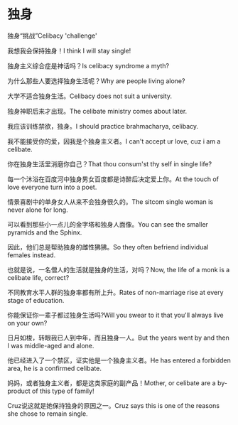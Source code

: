 # 独身

<p><span class="chinese">独身“挑战”</span><span class="english">Celibacy 'challenge'</span></p>

<p><span class="chinese">我想我会保持独身！</span><span class="english">I think I will stay single!</span></p>

<p><span class="chinese">独身主义综合症是神话吗？</span><span class="english">Is celibacy syndrome a myth?</span></p>

<p><span class="chinese">为什么那些人要选择独身生活呢？</span><span class="english">Why are people living alone?</span></p>

<p><span class="chinese">大学不适合独身生活。</span><span class="english">Celibacy does not suit a university.</span></p>

<p><span class="chinese">独身神职后来才出现。</span><span class="english">The celibate ministry comes about later.</span></p>

<p><span class="chinese">我应该训练禁欲，独身。</span><span class="english">I should practice brahmacharya, celibacy.</span></p>

<p><span class="chinese">我不能接受你的爱，因我是个独身主义者。</span><span class="english">I can't accept ur love, cuz i am a celibate.</span></p>

<p><span class="chinese">你在独身生活里消磨你自己？</span><span class="english">That thou consum'st thy self in single life?</span></p>

<p><span class="chinese">每一个沐浴在百度河中独身男女百度都是诗醉后决定爱上你。</span><span class="english">At the touch of love everyone turn into a poet.</span></p>

<p><span class="chinese">情景喜剧中的单身女人从来不会独身很久的。</span><span class="english">The sitcom single woman is never alone for long.</span></p>

<p><span class="chinese">可以看到那些小一点儿的金字塔和独身人面像。</span><span class="english">You can see the smaller pyramids and the Sphinx.</span></p>

<p><span class="chinese">因此，他们总是帮助独身的雌性狒狒。</span><span class="english">So they often befriend individual females instead.</span></p>

<p><span class="chinese">也就是说，一名僧人的生活就是独身的生活，对吗？</span><span class="english">Now, the life of a monk is a celibate life, correct?</span></p>

<p><span class="chinese">不同教育水平人群的独身率都有所上升。</span><span class="english">Rates of non-marriage rise at every stage of education.</span></p>

<p><span class="chinese">你能保证你一辈子都过独身生活吗?</span><span class="english">Will you swear to it that you'll always live on your own?</span></p>

<p><span class="chinese">日月如梭，转眼我已人到中年，而且独身一人。</span><span class="english">But the years went by and then I was middle-aged and alone.</span></p>

<p><span class="chinese">他已经进入了一个禁区，证实他是一个独身主义者。</span><span class="english">He has entered a forbidden area, he is a confirmed celibate.</span></p>

<p><span class="chinese">妈妈，或者独身主义者，都是这类家庭的副产品！</span><span class="english">Mother, or celibate are a by-product of this type of family!</span></p>

<p><span class="chinese">Cruz说这就是她保持独身的原因之一。</span><span class="english">Cruz says this is one of the reasons she chose to remain single.</span></p>

